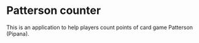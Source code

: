 # Patterson counter

This is an application to help players count points of card game Patterson (Pipana).